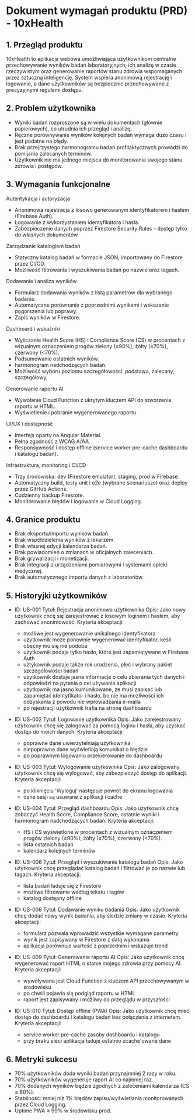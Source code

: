 # Dokument wymagań produktu (PRD) - 10xHealth

## 1. Przegląd produktu

10xHealth to aplikacja webowa umożliwiająca użytkownikom centralne przechowywanie wyników badań laboratoryjnych, ich analizę w czasie rzeczywistym oraz generowanie raportów stanu zdrowia wspomaganych przez sztuczną inteligencję. System wspiera anonimową rejestrację i logowanie, a dane użytkowników są bezpiecznie przechowywane z precyzyjnymi regułami dostępu.

## 2. Problem użytkownika

- Wyniki badań rozproszone są w wielu dokumentach (głównie papierowych), co utrudnia ich przegląd i analizę.
- Ręczne porównywanie wyników kolejnych badań wymaga dużo czasu i jest podatne na błędy.
- Brak przejrzystego harmonogramu badań profilaktycznych prowadzi do pomijania zalecanych terminów.
- Użytkownik nie ma jednego miejsca do monitorowania swojego stanu zdrowia i postępów.

## 3. Wymagania funkcjonalne

Autentykacja i autoryzacja
- Anonimowa rejestracja z losowo generowanym identyfikatorem i hasłem (Firebase Auth).
- Logowanie z wykorzystaniem identyfikatora i hasła.
- Zabezpieczenie danych poprzez Firestore Security Rules – dostęp tylko do własnych dokumentów.

Zarządzanie katalogiem badań
- Statyczny katalog badań w formacie JSON, importowany do Firestore przez CI/CD.
- Możliwość filtrowania i wyszukiwania badań po nazwie oraz tagach.

Dodawanie i analiza wyników
- Formularz dodawania wyników z listą parametrów dla wybranego badania.
- Automatyczne porównanie z poprzednimi wynikami i wskazanie pogorszenia lub poprawy.
- Zapis wyników w Firestore.

Dashboard i wskaźniki
- Wyliczanie Health Score (HS) i Compliance Score (CS) w procentach z wizualnym oznaczeniem progów zielony (≥90%), żółty (≥70%), czerwony (<70%).
- Podsumowanie ostatnich wyników.
- harmonogram nadchodzących badań.
- Możliwość wyboru poziomu szczegółowości: podstawa, zalecany, szczegółowy.

Generowanie raportu AI
- Wywołanie Cloud Function z ukrytym kluczem API do stworzenia raportu w HTML.
- Wyświetlenie i pobranie wygenerowanego raportu.

UI/UX i dostępność
- Interfejs oparty na Angular Material.
- Pełna zgodność z WCAG A/AA.
- Responsywność i dostęp offline (service worker pre-cache dashboardu i katalogu badań).

Infrastruktura, monitoring i CI/CD
- Trzy środowiska: dev (Firestore emulator), staging, prod w Firebase.
- Automatyczny build, testy unit i e2e (wybrane scenariusze) oraz deploy przez GitHub Actions.
- Codzienny backup Firestore.
- Monitorowanie błędów i logowanie w Cloud Logging.

## 4. Granice produktu

- Brak eksportu/importu wyników badań.
- Brak współdzielenia wyników z lekarzem.
- Brak własnej edycji kalendarza badań.
- Brak powiadomień o zmianach w oficjalnych zaleceniach.
- Brak grywalizacji i monetizacji.
- Brak integracji z urządzeniami pomiarowymi i systemami opieki medycznej.
- Brak automatycznego importu danych z laboratoriów.

## 5. Historyjki użytkowników

- ID: US-001
  Tytuł: Rejestracja anonimowa użytkownika
  Opis: Jako nowy użytkownik chcę się zarejestrować z losowym loginem i hasłem, aby zachować anonimowość.
  Kryteria akceptacji:
  - możliwe jest wygenerowanie unikalnego identyfikatora
  - użytkownik może ponownie wygenerować identyfikator, keśli obecny mu się nie podoba
  - użytkownik podaje tylko hasło, które jest zapamiętywane w Firebase Auth
  - użtykownik podaje także rok urodzenia, płeć i wybrany pakiet szczegółowości badań
  - użytkownik dostaje jasne informacje o celu zbierania tych danych i odpowiedzi na pytania o cel używania aplikacji
  - użytkownik ma jasno kumunikowane, że musi zapisać lub zapamiętać identyfikator i hasło, bo nie ma mozliwości ich odzyskania z powodu nie wprowadzania e-maila
  - po rejestracji użytkownik trafia na stronę dashboardu

- ID: US-002
  Tytuł: Logowanie użytkownika
  Opis: Jako zarejestrowany użytkownik chcę się zalogować za pomocą loginu i hasła, aby uzyskać dostęp do moich danych.
  Kryteria akceptacji:
  - poprawne dane uwierzytelniają użytkownika
  - niepoprawne dane wyświetlają komunikat o błędzie
  - po poprawnym logowaniu przekierowanie do dashboardu

- ID: US-003
  Tytuł: Wylogowanie użytkownika
  Opis: Jako zalogowany użytkownik chcę się wylogować, aby zabezpieczyć dostęp do aplikacji.
  Kryteria akceptacji:
  - po kliknięciu 'Wyloguj' następuje powrót do ekranu logowania
  - dane sesji są usuwane z aplikacji i cache

- ID: US-004
  Tytuł: Przegląd dashboardu
  Opis: Jako użytkownik chcę zobaczyć Health Score, Compliance Score, ostatnie wyniki i harmonogram nadchodzących badań.
  Kryteria akceptacji:
  - HS i CS wyświetlone w procentach z wizualnym oznaczeniem progów zielony (≥90%), żółty (≥70%), czerwony (<70%).
  - lista ostatnich badań
  - kalendarz kolejnych terminów

- ID: US-006
  Tytuł: Przegląd i wyszukiwanie katalogu badań
  Opis: Jako użytkownik chcę przeglądać katalog badań i filtrować je po nazwie lub tagach.
  Kryteria akceptacji:
  - lista badań ładuje się z Firestore
  - możliwe filtrowanie według tekstu i tagów
  - katalog dostępny offline

- ID: US-008
  Tytuł: Dodawanie wyniku badania
  Opis: Jako użytkownik chcę dodać nowy wynik badania, aby śledzić zmiany w czasie.
  Kryteria akceptacji:
  - formularz pozwala wprowadzić wszystkie wymagane parametry
  - wynik jest zapisywany w Firestore z datą wykonania
  - aplikacja porównuje wartość z poprzednim i wskazuje trend

- ID: US-009
  Tytuł: Generowanie raportu AI
  Opis: Jako użytkownik chcę wygenerować raport HTML o stanie mojego zdrowia przy pomocy AI.
  Kryteria akceptacji:
  - wywoływana jest Cloud Function z kluczem API przechowywanym w środowisku
  - po chwili pojawia się podgląd raportu w HTML
  - raport jest zapisywany i możliwy do przeglądu w przyszłości

- ID: US-010
  Tytuł: Dostęp offline (PWA)
  Opis: Jako użytkownik chcę mieć dostęp do dashboardu i katalogu badań bez połączenia z internetem.
  Kryteria akceptacji:
  - service worker pre-cache zasoby dashboardu i katalogu
  - przy braku sieci aplikacja ładuje ostatnio zcache'owane dane


## 6. Metryki sukcesu

- 70% użytkowników doda wyniki badań przynajmniej 2 razy w roku.
- 70% użytkowników wygeneruje raport AI co najmniej raz.
- 70% dodanych wyników będzie zgodnych z zaleceniami kalendarza (CS ≥ 80%).
- Stabilność: mniej niż 1% błędów zapisu/wyświetlania monitorowanych przez Cloud Logging.
- Uptime PWA ≥ 99% w środowisku prod.


